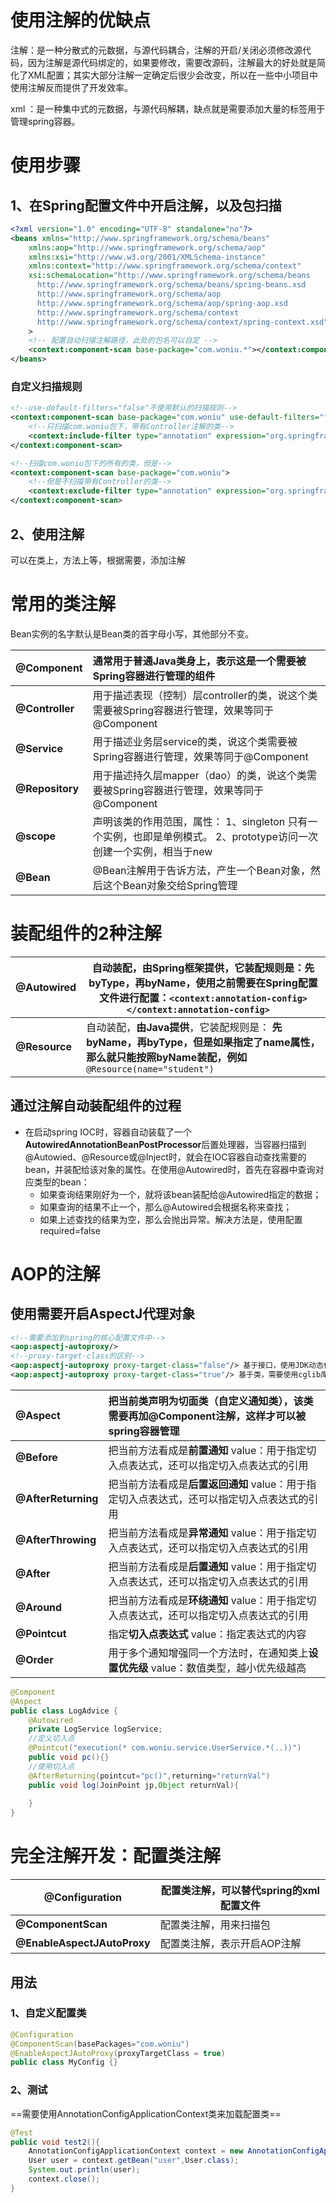# 使用注解的优缺点

注解：是一种分散式的元数据，与源代码耦合，注解的开启/关闭必须修改源代码，因为注解是源代码绑定的，如果要修改，需要改源码，注解最大的好处就是简化了XML配置；其实大部分注解一定确定后很少会改变，所以在一些中小项目中使用注解反而提供了开发效率。

xml ：是一种集中式的元数据，与源代码解耦，缺点就是需要添加大量的标签用于管理spring容器。

# 使用步骤

## 1、在Spring配置文件中开启注解，以及包扫描

```xml
<?xml version="1.0" encoding="UTF-8" standalone="no"?>
<beans xmlns="http://www.springframework.org/schema/beans" 
	xmlns:aop="http://www.springframework.org/schema/aop" 
	xmlns:xsi="http://www.w3.org/2001/XMLSchema-instance" 
	xmlns:context="http://www.springframework.org/schema/context" 
	xsi:schemaLocation="http://www.springframework.org/schema/beans 
      http://www.springframework.org/schema/beans/spring-beans.xsd 
      http://www.springframework.org/schema/aop 
      http://www.springframework.org/schema/aop/spring-aop.xsd 
      http://www.springframework.org/schema/context 
      http://www.springframework.org/schema/context/spring-context.xsd" 
    >
	<!-- 配置自动扫描注解路径，此处的包名可以自定 -->
	<context:component-scan base-package="com.woniu.*"></context:component-scan>
</beans>
```

### 自定义扫描规则

```xml
<!--use-default-filters="false"不使用默认的扫描规则-->
<context:component-scan base-package="com.woniu" use-default-filters="false">
    <!--只扫描com.woniu包下，带有Controller注解的类-->
    <context:include-filter type="annotation" expression="org.springframework.stereotype.Controller"/>
</context:component-scan>

<!--扫描com.woniu包下的所有的类，但是-->
<context:component-scan base-package="com.woniu">
    <!--但是不扫描带有Controller的类-->
    <context:exclude-filter type="annotation" expression="org.springframework.stereotype.Controller"/>
</context:component-scan>
```

## 2、使用注解

可以在类上，方法上等，根据需要，添加注解

# 常用的类注解

Bean实例的名字默认是Bean类的首字母小写，其他部分不变。

| **@Component**  | 通常用于普通Java类身上，表示这是一个需要被Spring容器进行管理的组件 |
| --------------- | :----------------------------------------------------------- |
| **@Controller** | 用于描述表现（控制）层controller的类，说这个类需要被Spring容器进行管理，效果等同于@Component |
| **@Service**    | 用于描述业务层service的类，说这个类需要被Spring容器进行管理，效果等同于@Component |
| **@Repository** | 用于描述持久层mapper（dao）的类，说这个类需要被Spring容器进行管理，效果等同于@Component |
| **@scope**      | 声明该类的作用范围，属性：  1、singleton 只有一个实例，也即是单例模式。  2、prototype访问一次创建一个实例，相当于new |
| **@Bean**       | @Bean注解用于告诉方法，产生一个Bean对象，然后这个Bean对象交给Spring管理 |

# 装配组件的2种注解

| **@Autowired** | 自动装配，**由Spring框架提供**，它装配规则是：**先byType，再byName**，使用之前需要在Spring配置文件进行配置：`<context:annotation-config></context:annotation-config>  ` |
| -------------- | ------------------------------------------------------------ |
| **@Resource**  | 自动装配，**由Java提供**，它装配规则是：  **先byName，再byType，但是如果指定了name属性，那么就只能按照byName装配，例如**`@Resource(name="student")  ` |

## 通过注解自动装配组件的过程

* 在启动spring IOC时，容器自动装载了一个**AutowiredAnnotationBeanPostProcessor**后置处理器，当容器扫描到@Autowied、@Resource或@Inject时，就会在IOC容器自动查找需要的bean，并装配给该对象的属性。在使用@Autowired时，首先在容器中查询对应类型的bean：
  * 如果查询结果刚好为一个，就将该bean装配给@Autowired指定的数据；
  * 如果查询的结果不止一个，那么@Autowired会根据名称来查找；
  * 如果上述查找的结果为空，那么会抛出异常。解决方法是，使用配置required=false

# AOP的注解

## 使用需要开启AspectJ代理对象

```xml
<!--需要添加到spring的核心配置文件中-->
<aop:aspectj-autoproxy/>
<!--proxy-target-class的区别-->
<aop:aspectj-autoproxy proxy-target-class="false"/> 基于接口，使用JDK动态代理
<aop:aspectj-autoproxy proxy-target-class="true"/> 基于类，需要使用cglib库
```

| **@Aspect**         | 把当前类声明为切面类（自定义通知类），**该类需要再加@Component注解**，这样才可以被spring容器管理 |
| :------------------ | :----------------------------------------------------------- |
| **@Before**         | 把当前方法看成是**前置通知**  value：用于指定切入点表达式，还可以指定切入点表达式的引用 |
| **@AfterReturning** | 把当前方法看成是**后置返回通知**  value：用于指定切入点表达式，还可以指定切入点表达式的引用 |
| **@AfterThrowing**  | 把当前方法看成是**异常通知**  value：用于指定切入点表达式，还可以指定切入点表达式的引用 |
| **@After**          | 把当前方法看成是**后置通知**  value：用于指定切入点表达式，还可以指定切入点表达式的引用 |
| **@Around**         | 把当前方法看成是**环绕通知**  value：用于指定切入点表达式，还可以指定切入点表达式的引用 |
| **@Pointcut**       | 指定**切入点表达式**  value：指定表达式的内容                |
| **@Order**          | 用于多个通知增强同一个方法时，在通知类上**设置优先级**  value：数值类型，越小优先级越高 |

```java
@Component
@Aspect
public class LogAdvice {
    @Autowired
    private LogService logService;
    //定义切入点
    @Pointcut("execution(* com.woniu.service.UserService.*(..))")
    public void pc(){}
    //使用切入点
    @AfterReturning(pointcut="pc()",returning="returnVal")
    public void log(JoinPoint jp,Object returnVal){
   
    }
}
```

# 完全注解开发：配置类注解

| **@Configuration**          | 配置类注解，可以替代spring的xml配置文件 |
| --------------------------- | --------------------------------------- |
| **@ComponentScan**          | 配置类注解，用来扫描包                  |
| **@EnableAspectJAutoProxy** | 配置类注解，表示开启AOP注解             |

## 用法

### 1、自定义配置类

```java
@Configuration
@ComponentScan(basePackages="com.woniu")
@EnableAspectJAutoProxy(proxyTargetClass = true)
public class MyConfig {}
```

### 2、测试

==需要使用AnnotationConfigApplicationContext类来加载配置类==

```java
@Test
public void test2(){
    AnnotationConfigApplicationContext context = new AnnotationConfigApplicationContext(MyConfig.class);
    User user = context.getBean("user",User.class);
    System.out.println(user);
    context.close();
}
```





 